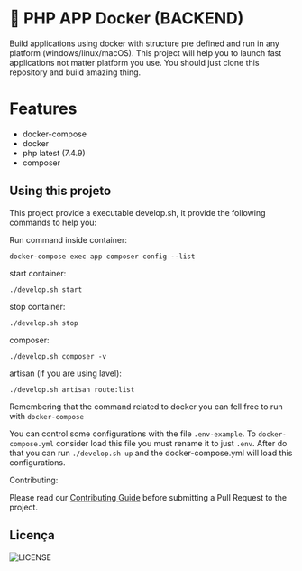 # 🚀 PHP APP Docker (BACKEND)

Build applications using docker with structure pre defined and run in any platform
(windows/linux/macOS). This project will help you to launch fast applications not matter
platform you use. You should just clone this repository and build amazing thing.

# Features
- docker-compose
- docker
- php latest (7.4.9)
- composer

## Using this projeto

This project provide a executable develop.sh, it provide the following commands to help you:


Run command inside container:

`docker-compose exec app composer config --list`

start container:

`./develop.sh start`

stop container:

`./develop.sh stop`

composer:

`./develop.sh composer -v`

artisan (if you are using lavel): 

`./develop.sh artisan route:list`


Remembering that the command related to docker you can fell free to run with `docker-compose` 

You can control some configurations with the file `.env-example`. To `docker-compose.yml` consider load
this file you must rename it to just `.env`. After do that you can run `./develop.sh up` and the docker-compose.yml
will load this configurations.

Contributing:

Please read our [Contributing Guide](./CONTRIBUTING.md) before submitting a Pull Request to the project.

## Licença

![LICENSE](https://img.shields.io/badge/license-MIT-%23F8952D)


